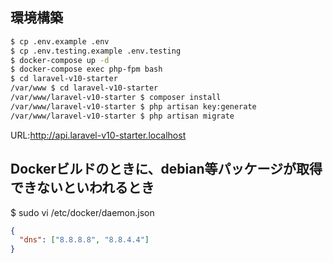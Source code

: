 
## 環境構築
```bash
$ cp .env.example .env
$ cp .env.testing.example .env.testing
$ docker-compose up -d
$ docker-compose exec php-fpm bash
$ cd laravel-v10-starter
/var/www $ cd laravel-v10-starter
/var/www/laravel-v10-starter $ composer install
/var/www/laravel-v10-starter $ php artisan key:generate
/var/www/laravel-v10-starter $ php artisan migrate
```

URL:http://api.laravel-v10-starter.localhost  

## Dockerビルドのときに、debian等パッケージが取得できないといわれるとき
$ sudo vi /etc/docker/daemon.json
```json
{
  "dns": ["8.8.8.8", "8.8.4.4"]
}
```
